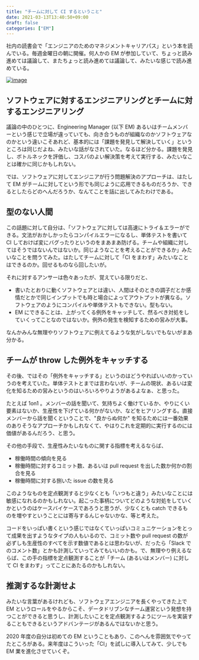 ```yaml
---
title: "チームに対して CI するということ"
date: 2021-03-13T13:40:50+09:00
draft: false
categories: ["EM"]
---
```


社内の読書会で「エンジニアのためのマネジメントキャリアパス」という本を読んでいる。毎週金曜日の朝に開催。何人かの EM が参加していて、ちょっと読み進めては議論して、またちょっと読み進めては議論して、みたいな感じで読み進めている。

<!--more-->

[![image](https://user-images.githubusercontent.com/6533008/111060929-d02d3b80-84e3-11eb-8615-c1848e233431.png?s=100)](https://www.oreilly.co.jp/books/9784873118482/)

## ソフトウェアに対するエンジニアリングとチームに対するエンジニアリング

議論の中のひとつに、Engineering Manager (以下 EM) あるいはチームメンバーという感じで立場が違っていても、向き合うものが組織なのかソフトウェアなのかという違いこそあれど、基本的には「課題を発見して解決していく」というところは同じだよね、みたいな話がなされていた。なるほど分かる。課題を発見し、ボトルネックを評価し、コスパのよい解決策を考えて実行する、みたいなことは確かに同じかもしれない。

では、ソフトウェアに対してエンジニアが行う問題解決のアプローチは、はたして EM がチームに対してという形でも同じように応用できるものだろうか、できるとしたらどのへんだろうか、なんてことを話に出してみたわけである。

## 型のない人間

この話題に対して自分は、「ソフトウェアに対しては高速にトライ＆エラーができる。文法がおかしかったらコンパイルエラーになるし、単体テストを書いて CI しておけば変にバグったりというのをまあまあ防げる。チームや組織に対してはそうではないんではないか。同じようなことを考えることができるか」みたいなことを問うてみた。はたしてチームに対して「CI をまわす」みたいなことはできるのか。回せるものなら回したいが。

それに対するアンサーは色々あったが、覚えている限りだと、

- 書いたとおりに動くソフトウェアとは違い、人間はそのときの調子だとか感情だとかで同じインプットでも時と場合によってアウトプットが異なる。ソフトウェアのようにコンパイルや単体テストもできない。型もない。
- EM にできることは、上がってくる例外をキャッチして、然るべき対処をしていくってことなのではないか。例外の発生を検知するための営みが大事。

なんかみんな無理やりソフトウェアに例えてるような気がしないでもないがまあ分かる。

## チームが throw した例外をキャッチする

その後、ではその「例外をキャッチする」というのはどうやればいいのかっていうのを考えていた。単体テストとまでは言わないが、チームの現状、あるいは変化を知るための営みというのはいろいろやりようがあるよなぁ、と思った。

たとえば 1on1 。メンバーの話を聞いて、気持ちよく働けているか、やりにくい要素はないか、生産性を下げている何かがないか、などをヒアリングする。直接メンバーから話を聞くということで、"良からぬ何か" を知るためには一番効果のありそうなアプローチかもしれなくて、やはりこれを定期的に実行するのには価値があるんだろう、と思う。

その他の手段で、生産性みたいなものに関する指標を考えるならば、

- 稼働時間の傾向を見る
- 稼働時間に対するコミット数、あるいは pull request を出した数か何かの割合を見る
- 稼働時間に対する捌いた issue の数を見る

このようなものを定点観測すると少なくとも「いつもと違う」みたいなことには敏感になれるのかもしれない。起こった事柄についてどのような対処をしていくかというのはケースバイケースであろうと思うが、少なくとも catch できるものを増やすということには寄与するんじゃないかな、等と考えた。

コードをいっぱい書くという感じではなくていっぱいコミュニケーションをとって成果を出すようなタイプの人もいるので、コミット数や pull request の数が必ずしも生産性のすべてを示す数値であるとは思わないが、だったら「Slack でのコメント数」とかも計測していってみてもいいのかも。で、無理やり例えるならば、この手の指標を定点観測することが「チーム (あるいはメンバー) に対して CI をまわす」ってことにあたるのかもしれない。

## 推測するな計測せよ

みたいな言葉があるけれども、ソフトウェアエンジニアを長くやってきた上で EM というロールをやるからこそ、データドリブンなチーム運営という発想を持つことができると思うし、計測したいことを定点観測するようにツールを実装することもできるというアドバンテージがあるんではないかと思う。

2020 年度の自分は初めての EM ということもあり、このへんを雰囲気でやってたところがある。来年度はこういった「CI」を試しに導入してみて、少しでも EM 業を進化させていくぞ。
